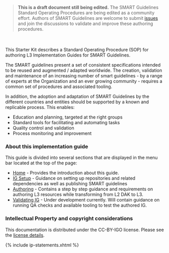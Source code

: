 <div>
<blockquote class="stu-note">
	<strong>This is a draft document still being edited.</strong>
	The SMART Guidelines Standard Operating Procedures are being edited as a community effort. Authors of SMART Guidelines are welcome to submit <a href="https://github.com/WorldHealthOrganization/smart-ig-starter-kit/issues">issues</a> and join the discussions to validate and improve these authoring procedures.
</blockquote>
</div>


<br/> <br/> 
  This Starter Kit describes a Standard Operating Procedure (SOP) for authoring L3 Implementation Guides for SMART Guidelines.

  The SMART guidelines present a set of consistent specifications intended to be reused and augmented / adapted worldwide. The creation, validation and maintenance of an increasing number of smart guidelines - by a range of experts at the Organization and an ever growing community - requires a common set of procedures and associated tooling.

In addition, the adoption and adaptation of SMART Guidelines by the different countries and entities should be supported by a known and replicable process. This enables:
* Education and planning, targeted at the right groups
* Standard tools for facilitating and automating tasks
* Quality control and validation
* Process monitoring and improvement


### About this implementation guide
This guide is divided into several sections that are displayed in the menu bar located at the top of the page:
- <a href="index.html">Home</a> - Provides the introduction about this guide.
- <a href="ig_setup.html">IG Setup</a> - Guidance on setting up repositories and related dependencies as well as publishing SMART guidelines 
- <a href="authoring_overview.html">Authoring</a> - Contains a step by step guidance and requirements on authoring L3 resources while transforming from L2 DAK to L3.
- <a href="qa_check.html">Validating IG</a> - Under development currently. Will contain guidance on running QA checks and available tooling to test the authored IG.

### Intellectual Property and copyright considerations

This documentation is distributed under the CC-BY-IGO license. Please see the [license details](license.html).

{% include ip-statements.xhtml %}

